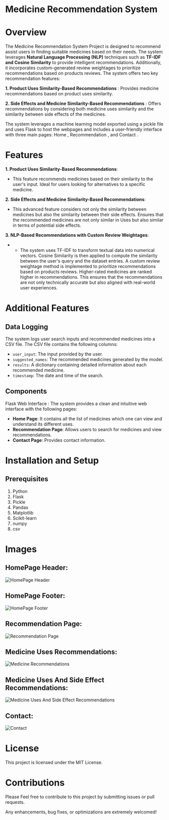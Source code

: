 
<h1> Medicine Recommendation System </h1>

# Overview 
The Medicine Recommendation System Project is designed to recommend assist users in finding suitable medicines based on their needs. The system leverages **Natural Language Processing (NLP)** techniques such as **TF-IDF and Cosine Similarity** to provide intelligent recommendations. Additionally, it incorporates custom-generated review weightages to prioritize recommendations based on products reviews. The system offers two key recommendation features:

**1. Product Uses Similarity-Based Recommendations** : Provides medicine recommendations based on product uses similarity.

**2. Side Effects and Medicine Similarity-Based Recommendations** : Offers recommendations by considering both medicine uses similarity and the similarity between side effects of the medicines.

The system leverages a machine learning model exported using a pickle file and uses Flask to host the webpages and includes a user-friendly interface with three main pages: Home , Recommendation , and Contact .


# Features
**1. Product Uses Similarity-Based Recommendations**:
* This feature recommends medicines based on their similarity to the user's input.
Ideal for users looking for alternatives to a specific medicine.

**2. Side Effects and Medicine Similarity-Based Recommendations**:
* This advanced feature considers not only the similarity between medicines but also the similarity between their side effects.
Ensures that the recommended medicines are not only similar in Uses but also similar in terms of potential side effects.

**3. NLP-Based Recommendations with Custom Review Weightages**:
- * The system uses TF-IDF to transform textual data into numerical vectors.
Cosine Similarity is then applied to compute the similarity between the user's query and the dataset entries.
A custom review weightage method is implemented to prioritize recommendations based on products reviews. Higher-rated medicines are ranked higher in recommendations.
This ensures that the recommendations are not only technically accurate but also aligned with real-world user experiences.



# Additional Features
## Data Logging
The system logs user search inputs and recommended medicines into a CSV file. The CSV file contains the following columns:
- `user_input`: The input provided by the user.
- `suggested_names`: The recommended medicines generated by the model.
- `results`: A dictionary containing detailed information about each recommended medicine.
- `timestamp`: The date and time of the search.
## Components
Flask Web Interface : The system provides a clean and intuitive web interface with the following pages:
- **Home Page**: It contains all the list of medicines which one can view and understand its different uses. 
- **Recommendation Page**: Allows users to search for medicines and view recommendations.
- **Contact Page**: Provides contact information.


# Installation and Setup
## Prerequisites
1. Python
2. Flask
3. Pickle
4. Pandas
5. Matplotlib
6. Scikit-learn
7. numpy
8. csv


# Images

## HomePage Header:
![HomePage Header](webPageImages/medHomePageHeader1.png)

## HomePage Footer:
![HomePage Footer](webPageImages/medHomePageFooter1.png)

## Recommendation Page:
![Recommendation Page](webPageImages/recomPage.png)

## Medicine Uses Recommendations:
![Medicine Recommendations](webPageImages/medRecommendation1.png)

## Medicine Uses And Side Effect Recommendations:
![Medicine Uses And Side Effect Recommendations](webPageImages/sideEffectRecom1.png)

## Contact:
![Contact](webPageImages/contactForm.png)


# License
This project is licensed under the MIT License. 


# Contributions
Please Feel free to contribute to this project by submitting issues or pull requests.

Any enhancements, bug fixes, or optimizations are extremely welcomed!







